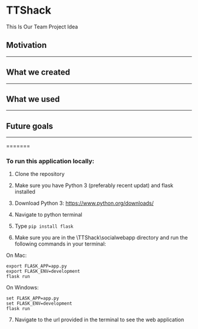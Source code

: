 # TTShack

This Is Our Team Project Idea


## Motivation
---


## What we created
---

## What we used
---


## Future goals
---
=======
### To run this application locally:

1. Clone the repository
2. Make sure you have Python 3 (preferably recent updat) and flask installed
3. Download Python 3: https://www.python.org/downloads/
4. Navigate to python terminal
5. Type ```pip install flask```

6. Make sure you are in the \TTShack\socialwebapp directory and run the following commands in your terminal:

On Mac:
```
export FLASK_APP=app.py
export FLASK_ENV=development
flask run
```

On Windows:
```
set FLASK_APP=app.py
set FLASK_ENV=development
flask run
```

7. Navigate to the url provided in the terminal to see the web application

